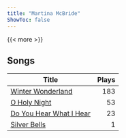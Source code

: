 ```yaml
---
title: "Martina McBride"
ShowToc: false
---
```


{{< more >}}

## Songs
Title | Plays 
----- | -----: 
[Winter Wonderland](/songs/winter-wonderland) | 183
[O Holy Night](/songs/o-holy-night) | 53
[Do You Hear What I Hear](/songs/do-you-hear-what-i-hear) | 23
[Silver Bells](/songs/silver-bells) | 1

